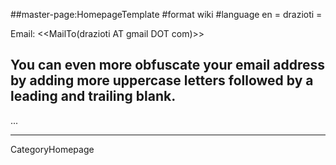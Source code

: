 ##master-page:HomepageTemplate
#format wiki
#language en
= drazioti =

Email: <<MailTo(drazioti AT gmail DOT com)>>
## You can even more obfuscate your email address by adding more uppercase letters followed by a leading and trailing blank.

...

----
CategoryHomepage
